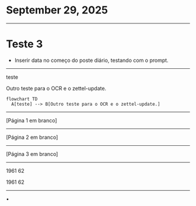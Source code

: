 # September 29, 2025

---

# Teste 3

- Inserir data no começo do poste diário, testando com o prompt.

---

teste

Outro teste para o OCR e o zettel-update.

```mermaid
flowchart TD
  A[teste] --> B[Outro teste para o OCR e o zettel-update.]
```

---

[Página 1 em branco]

---

[Página 2 em branco]

---

[Página 3 em branco]

---

1961 62

1961 62

---

•